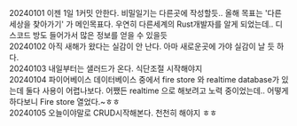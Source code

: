20240101 이젠 1일 1커밋 안한다. 비밀일기는 다른곳에 작성할듯.. 올해 목표는 '다른 세상을 찾아가기' 가 메인목표다. 우연히 다른세계의 Rust개발자를 알게 되었는데.. 디스코드 방도 들어가서 많은 정보를 얻을 수 있을듯  
20240102 아직 새해가 왔다는 실감이 안 난다. 아마 새로운곳에 가야 실감이 날 듯 하다.  
20240103 내일부터는 샐러드가 온다. 식단조절 시작해야지  
20240104 파이어베이스 데이터베이스 중에서 fire store 와 realtime database가 있는데 둘다 사용이 어렵나보다. 어쨌든 realtime 으로 해보려고 노력 중이었는데.. 어떻게 하다보니 Fire store 열었다.~ㅎㅎ  
20240105 오늘이야말로 CRUD시작해본다. 천천히 해야지 ㅎㅎ  